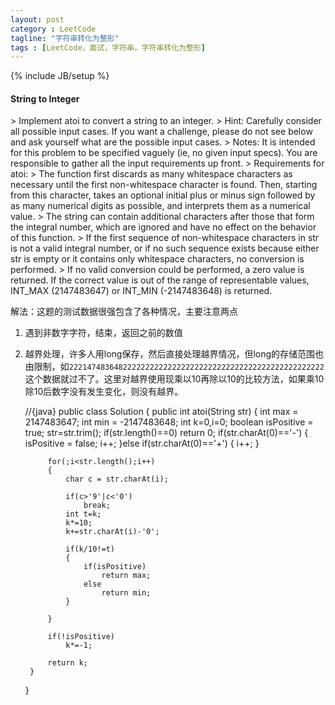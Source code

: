 ```yaml
---
layout: post
category : LeetCode
tagline: "字符串转化为整形"
tags : [LeetCode，面试，字符串，字符串转化为整形]
---
```

{% include JB/setup %}

<h4 id="String-to-Integer">String to Integer</h4>
>
Implement atoi to convert a string to an integer.
>
Hint: Carefully consider all possible input cases. If you want a challenge, please do not see below and ask yourself what are the possible input cases.
>
Notes: It is intended for this problem to be specified vaguely (ie, no given input specs). You are responsible to gather all the input requirements up front.
>
Requirements for atoi:
>
The function first discards as many whitespace characters as necessary until the first non-whitespace character is found. Then, starting from this character, takes an optional initial plus or minus sign followed by as many numerical digits as possible, and interprets them as a numerical value.
>
The string can contain additional characters after those that form the integral number, which are ignored and have no effect on the behavior of this function.
>
If the first sequence of non-whitespace characters in str is not a valid integral number, or if no such sequence exists because either str is empty or it contains only whitespace characters, no conversion is performed.
>
If no valid conversion could be performed, a zero value is returned. If the correct value is out of the range of representable values, INT_MAX (2147483647) or INT_MIN (-2147483648) is returned.




解法：这题的测试数据很强包含了各种情况，主要注意两点
1. 遇到非数字字符，结束，返回之前的数值
2. 越界处理，许多人用long保存，然后直接处理越界情况，但long的存储范围也由限制，如`222147483648222222222222222222222222222222222222222222222`这个数据就过不了。这里对越界使用现乘以10再除以10的比较方法，如果乘10除10后数字没有发生变化，则没有越界。

	//{java}
	public class Solution {
	    public int atoi(String str) {
	        int max = 2147483647;
	        int min = -2147483648;
	        int k=0,i=0;
	        boolean isPositive = true;
	        str=str.trim();
	        if(str.length()==0)
	            return 0;
	        if(str.charAt(0)=='-')
	        {
	            isPositive = false;
	            i++;
	        }else if(str.charAt(0)=='+')
	        {
	            i++;
	        }
	        
	        for(;i<str.length();i++)
	        {
	            char c = str.charAt(i);
	
	            if(c>'9'|c<'0')
	                break;
	            int t=k;
	            k*=10;
	            k+=str.charAt(i)-'0';
	              
	            if(k/10!=t)
	            {
	                if(isPositive)
	                    return max;
	                else
	                    return min;
	            }
	        
	        }
	          
	        if(!isPositive)
	            k*=-1;
	        
	        return k;
	    }
	}
	